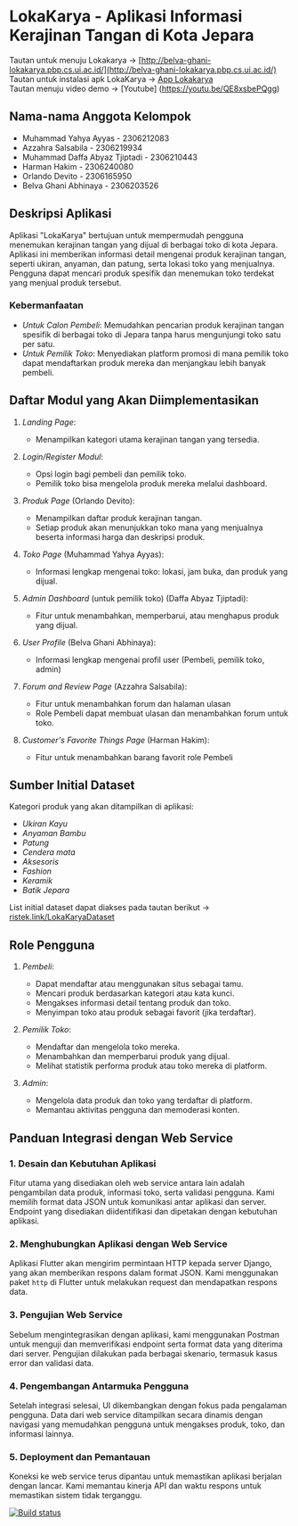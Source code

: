 # LokaKarya - Aplikasi Informasi Kerajinan Tangan di Kota Jepara

Tautan untuk menuju Lokakarya -> [http://belva-ghani-lokakarya.pbp.cs.ui.ac.id/](http://belva-ghani-lokakarya.pbp.cs.ui.ac.id/)<br>
Tautan untuk instalasi apk LokaKarya -> [App Lokakarya](https://install.appcenter.ms/orgs/PBP-A-01/apps/LokaKarya/releases/1) <br>
Tautan menuju video demo -> [Youtube] (https://youtu.be/QE8xsbePQgg)

## Nama-nama Anggota Kelompok
- Muhammad Yahya Ayyas - 2306212083
- Azzahra Salsabila - 2306219934
- Muhammad Daffa Abyaz Tjiptadi - 2306210443
- Harman Hakim - 2306240080
- Orlando Devito - 2306165950
- Belva Ghani Abhinaya - 2306203526

## Deskripsi Aplikasi
Aplikasi "LokaKarya" bertujuan untuk mempermudah pengguna menemukan kerajinan tangan yang dijual di berbagai toko di kota Jepara. Aplikasi ini memberikan informasi detail mengenai produk kerajinan tangan, seperti ukiran, anyaman, dan patung, serta lokasi toko yang menjualnya. Pengguna dapat mencari produk spesifik dan menemukan toko terdekat yang menjual produk tersebut.

### Kebermanfaatan
- *Untuk Calon Pembeli*: Memudahkan pencarian produk kerajinan tangan spesifik di berbagai toko di Jepara tanpa harus mengunjungi toko satu per satu.
- *Untuk Pemilik Toko*: Menyediakan platform promosi di mana pemilik toko dapat mendaftarkan produk mereka dan menjangkau lebih banyak pembeli.

## Daftar Modul yang Akan Diimplementasikan
1. *Landing Page*:
   - Menampilkan kategori utama kerajinan tangan yang tersedia.
   
2. *Login/Register Modul*:
   - Opsi login bagi pembeli dan pemilik toko.
   - Pemilik toko bisa mengelola produk mereka melalui dashboard.

3. *Produk Page* (Orlando Devito):
   - Menampilkan daftar produk kerajinan tangan.
   - Setiap produk akan menunjukkan toko mana yang menjualnya beserta informasi harga dan deskripsi produk.

4. *Toko Page* (Muhammad Yahya Ayyas):
   - Informasi lengkap mengenai toko: lokasi, jam buka, dan produk yang dijual.

5. *Admin Dashboard* (untuk pemilik toko) (Daffa Abyaz Tjiptadi):
   - Fitur untuk menambahkan, memperbarui, atau menghapus produk yang dijual.

6. *User Profile* (Belva Ghani Abhinaya):
   - Informasi lengkap mengenai profil user (Pembeli, pemilik toko, admin)
     
7. *Forum and Review Page* (Azzahra Salsabila):
   - Fitur untuk menambahkan forum dan halaman ulasan
   - Role Pembeli dapat membuat ulasan dan menambahkan forum untuk toko.

8. *Customer's Favorite Things Page* (Harman Hakim):
   - Fitur untuk menambahkan barang favorit role Pembeli

## Sumber Initial Dataset
Kategori produk yang akan ditampilkan di aplikasi:
- *Ukiran Kayu*
- *Anyaman Bambu*
- *Patung*
- *Cendera mata*
- *Aksesoris*
- *Fashion*
- *Keramik*
- *Batik Jepara*<br/>

List initial dataset dapat diakses pada tautan berikut ->  [ristek.link/LokaKaryaDataset](https://docs.google.com/spreadsheets/d/1iwVvKY70utZZBPC0xP1HDhbXZJZnOaFHTg-w9wlMwY0/edit?gid=0#gid=0)

## Role Pengguna
1. *Pembeli*:
   - Dapat mendaftar atau menggunakan situs sebagai tamu.
   - Mencari produk berdasarkan kategori atau kata kunci.
   - Mengakses informasi detail tentang produk dan toko.
   - Menyimpan toko atau produk sebagai favorit (jika terdaftar).

2. *Pemilik Toko*:
   - Mendaftar dan mengelola toko mereka.
   - Menambahkan dan memperbarui produk yang dijual.
   - Melihat statistik performa produk atau toko mereka di platform.

3. *Admin*:
   - Mengelola data produk dan toko yang terdaftar di platform.
   - Memantau aktivitas pengguna dan memoderasi konten.

## Panduan Integrasi dengan Web Service

### 1. **Desain dan Kebutuhan Aplikasi**
   Fitur utama yang disediakan oleh web service antara lain adalah pengambilan data produk, informasi toko, serta validasi pengguna. Kami memilih format data JSON untuk komunikasi antar aplikasi dan server. Endpoint yang disediakan diidentifikasi dan dipetakan dengan kebutuhan aplikasi.

### 2. **Menghubungkan Aplikasi dengan Web Service**
   Aplikasi Flutter akan mengirim permintaan HTTP kepada server Django, yang akan memberikan respons dalam format JSON. Kami menggunakan paket `http` di Flutter untuk melakukan request dan mendapatkan respons data.

### 3. **Pengujian Web Service**
   Sebelum mengintegrasikan dengan aplikasi, kami menggunakan Postman untuk menguji dan memverifikasi endpoint serta format data yang diterima dari server. Pengujian dilakukan pada berbagai skenario, termasuk kasus error dan validasi data.

### 4. **Pengembangan Antarmuka Pengguna**
   Setelah integrasi selesai, UI dikembangkan dengan fokus pada pengalaman pengguna. Data dari web service ditampilkan secara dinamis dengan navigasi yang memudahkan pengguna untuk mengakses produk, toko, dan informasi lainnya.

### 5. **Deployment dan Pemantauan**
   Koneksi ke web service terus dipantau untuk memastikan aplikasi berjalan dengan lancar. Kami memantau kinerja API dan waktu respons untuk memastikan sistem tidak terganggu.

[![Build status](https://build.appcenter.ms/v0.1/apps/7c327f13-1aee-414c-a408-b78e80000e0b/branches/master/badge)](https://appcenter.ms)
